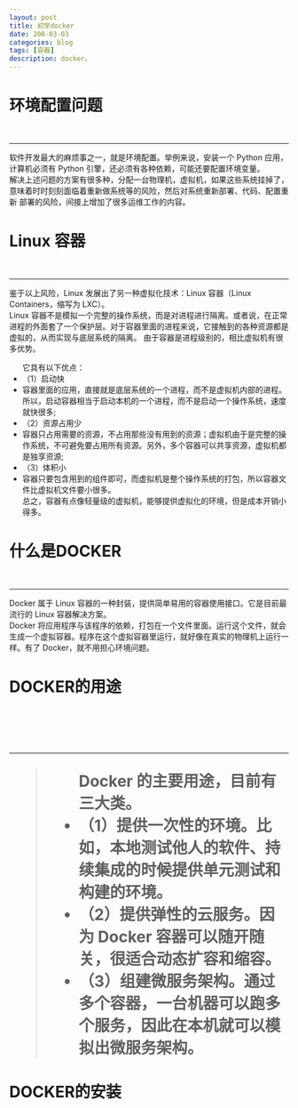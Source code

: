 ```yaml
---
layout: post
title: 初学docker
date: 208-03-03
categories: blog
tags: [容器]
description: docker。
---
```



<h1><strong>环境配置问题</strong></h1><br/>
<hr/>
		软件开发最大的麻烦事之一，就是环境配置。举例来说，安装一个 Python 应用，计算机必须有 Python 引擎，还必须有各种依赖，可能还要配置环境变量。<br/>
		解决上述问题的方案有很多种，分配一台物理机，虚拟机，如果这些系统挂掉了，意味着时时刻刻面临着重新做系统等的风险，然后对系统重新部署、代码、配置重新
	部署的风险，间接上增加了很多运维工作的内容。<br/>
	<h1><strong>Linux 容器</strong></h1><br/>
<hr/>
		鉴于以上风险，Linux 发展出了另一种虚拟化技术：Linux 容器（Linux Containers，缩写为 LXC）。<br/>
		Linux 容器不是模拟一个完整的操作系统，而是对进程进行隔离。或者说，在正常进程的外面套了一个保护层。对于容器里面的进程来说，它接触到的各种资源都是虚拟的，从而实现与底层系统的隔离。
	由于容器是进程级别的，相比虚拟机有很多优势。<br/>
<ul>
		它具有以下优点：
		<li>（1）启动快</li>
		<li>容器里面的应用，直接就是底层系统的一个进程，而不是虚拟机内部的进程。所以，启动容器相当于启动本机的一个进程，而不是启动一个操作系统，速度就快很多;</li>
		<li>（2）资源占用少</li>
		<li>容器只占用需要的资源，不占用那些没有用到的资源；虚拟机由于是完整的操作系统，不可避免要占用所有资源。另外，多个容器可以共享资源，虚拟机都是独享资源;</li>
		<li>（3）体积小</li>
		<li>容器只要包含用到的组件即可，而虚拟机是整个操作系统的打包，所以容器文件比虚拟机文件要小很多。</li>
		总之，容器有点像轻量级的虚拟机，能够提供虚拟化的环境，但是成本开销小得多。
</ul>
		
<h1><strong>什么是DOCKER</strong></h1><br/>
<hr/>
		Docker 属于 Linux 容器的一种封装，提供简单易用的容器使用接口。它是目前最流行的 Linux 容器解决方案。<br/>
		Docker 将应用程序与该程序的依赖，打包在一个文件里面。运行这个文件，就会生成一个虚拟容器。程序在这个虚拟容器里运行，就好像在真实的物理机上运行一样。有了 Docker，就不用担心环境问题。<br/>
<h1><strong>DOCKER的用途</strong><h1><br/>	
		<hr/>
		<blockquote>
<ul>
			Docker 的主要用途，目前有三大类。

<li>（1）提供一次性的环境。比如，本地测试他人的软件、持续集成的时候提供单元测试和构建的环境。</li>

<li>（2）提供弹性的云服务。因为 Docker 容器可以随开随关，很适合动态扩容和缩容。</li>

<li>（3）组建微服务架构。通过多个容器，一台机器可以跑多个服务，因此在本机就可以模拟出微服务架构。</li>
</ul>
</blockquote>
	<h1><strong>DOCKER的安装</strong></h1><br/>
<blockquote>

</blockquote>
